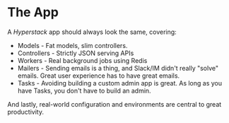 # The App

A _Hyperstack_ app should always look the same, covering:

* Models - Fat models, slim controllers.
* Controllers - Strictly JSON serving APIs
* Workers - Real background jobs using Redis
* Mailers - Sending emails is a thing, and Slack/IM didn't really "solve" emails. Great user experience has to have great emails.
* Tasks - Avoiding building a custom admin app is great. As long as you have Tasks, you don't have to build an admin.

And lastly, real-world configuration and environments are central to great productivity.
